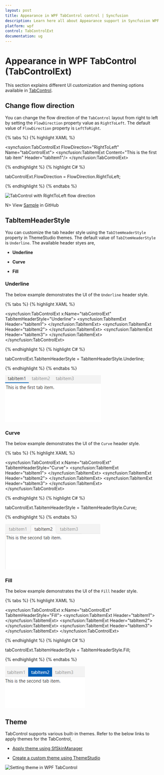 ```yaml
---
layout: post
title: Appearance in WPF TabControl control | Syncfusion
description: Learn here all about Appearance support in Syncfusion WPF TabControl (TabControlExt) control and more.
platform: wpf
control: TabControlExt
documentation: ug
---
```


# Appearance in WPF TabControl (TabControlExt)

This section explains different UI customization and theming options available in [TabControl](https://help.syncfusion.com/cr/wpf/Syncfusion.Windows.Tools.Controls.TabControlExt.html).

## Change flow direction

You can change the flow direction of the `TabControl` layout from right to left by setting the `FlowDirection` property value as `RightToLeft`. The default value of `FlowDirection` property is `LeftToRight`.

{% tabs %}
{% highlight XAML %}

<syncfusion:TabControlExt FlowDirection="RightToLeft"
                          Name="tabControlExt">
    <syncfusion:TabItemExt Content="This is the first tab item"
                           Header="tabItem1"/>
</syncfusion:TabControlExt>

{% endhighlight %}
{% highlight C# %}

tabControlExt.FlowDirection = FlowDirection.RightToLeft;

{% endhighlight %}
{% endtabs %}

![TabControl with RightToLeft flow direction](Tab-Item-Header_images/FlowDirection.png)

N> View [Sample](https://github.com/SyncfusionExamples/syncfusion-wpf-tabcontrolext-examples/tree/master/Samples/Themes) in GitHub

## TabItemHeaderStyle

You can customize the tab header style using the `TabItemHeaderStyle` property in ThemeStudio themes. The default value of `TabItemHeaderStyle`  is `Underline`.
The available header styes are,

* **Underline**

* **Curve**

* **Fill**

### Underline

The below example demonstrates the UI of the `Underline` header style.

{% tabs %}
{% highlight XAML %}

<syncfusion:TabControlExt x:Name="tabControlExt" TabItemHeaderStyle="Underline">
    <syncfusion:TabItemExt Header="tabItem1">
        <TextBlock Name="textBlock" Text="This is the first tab item." />
    </syncfusion:TabItemExt>
    <syncfusion:TabItemExt Header="tabItem2">
        <TextBlock Name="textBlock1" Text="This is the second tab item." />
    </syncfusion:TabItemExt>
    <syncfusion:TabItemExt Header="tabItem3">
        <TextBlock Name="textBlock2" Text="This is the third tab item." />
    </syncfusion:TabItemExt>
</syncfusion:TabControlExt>

{% endhighlight %}
{% highlight C# %}

tabControlExt.TabItemHeaderStyle = TabItemHeaderStyle.Underline;

{% endhighlight %}
{% endtabs %}

![TabItem with Underline header style](Tab-Item-Header_images/Underline.png)

### Curve

The below example demonstrates the UI of the `Curve` header style.

{% tabs %}
{% highlight XAML %}

<syncfusion:TabControlExt x:Name="tabControlExt" TabItemHeaderStyle="Curve">
    <syncfusion:TabItemExt Header="tabItem1">
        <TextBlock Name="textBlock" Text="This is the first tab item." />
    </syncfusion:TabItemExt>
    <syncfusion:TabItemExt Header="tabItem2">
        <TextBlock Name="textBlock1" Text="This is the second tab item." />
    </syncfusion:TabItemExt>
    <syncfusion:TabItemExt Header="tabItem3">
        <TextBlock Name="textBlock2" Text="This is the third tab item." />
    </syncfusion:TabItemExt>
</syncfusion:TabControlExt>

{% endhighlight %}
{% highlight C# %}

tabControlExt.TabItemHeaderStyle = TabItemHeaderStyle.Curve;

{% endhighlight %}
{% endtabs %}

![TabItem with Curve header style](Tab-Item-Header_images/Curve.png)

### Fill

The below example demonstrates the UI of the `Fill` header style.

{% tabs %}
{% highlight XAML %}

<syncfusion:TabControlExt x:Name="tabControlExt" TabItemHeaderStyle="Fill">
    <syncfusion:TabItemExt Header="tabItem1">
        <TextBlock Name="textBlock" Text="This is the first tab item." />
    </syncfusion:TabItemExt>
    <syncfusion:TabItemExt Header="tabItem2">
        <TextBlock Name="textBlock1" Text="This is the second tab item." />
    </syncfusion:TabItemExt>
    <syncfusion:TabItemExt Header="tabItem3">
        <TextBlock Name="textBlock2" Text="This is the third tab item." />
    </syncfusion:TabItemExt>
</syncfusion:TabControlExt>

{% endhighlight %}
{% highlight C# %}

tabControlExt.TabItemHeaderStyle = TabItemHeaderStyle.Fill;

{% endhighlight %}
{% endtabs %}

![TabItem with Fill header style](Tab-Item-Header_images/Fill.png)

## Theme

TabControl supports various built-in themes. Refer to the below links to apply themes for the TabControl,

  * [Apply theme using SfSkinManager](https://help.syncfusion.com/wpf/themes/skin-manager)
	
  * [Create a custom theme using ThemeStudio](https://help.syncfusion.com/wpf/themes/theme-studio#creating-custom-theme)

  ![Setting theme in WPF TabControl](Getting-Started_images/wpf-tabcontrol-theme.png)
